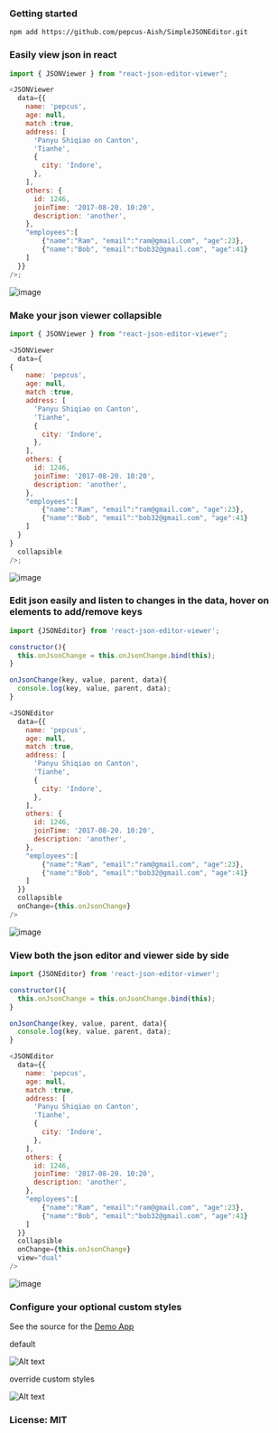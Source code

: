### Getting started

`npm add https://github.com/pepcus-Aish/SimpleJSONEditor.git`

### Easily view json in react

```javascript
import { JSONViewer } from "react-json-editor-viewer";

<JSONViewer
  data={{
    name: 'pepcus',
    age: null,
    match :true,
    address: [
      'Panyu Shiqiao on Canton',
      'Tianhe',
      {
        city: 'Indore',
      },
    ],
    others: {
      id: 1246,
      joinTime: '2017-08-20. 10:20',
      description: 'another',
    },
    "employees":[    
        {"name":"Ram", "email":"ram@gmail.com", "age":23},       
        {"name":"Bob", "email":"bob32@gmail.com", "age":41}   
    ]  
  }}
/>;
```

![image](https://github.com/pepcus-Aish/SimpleJSONEditor/assets/141809285/cca372bc-7845-40f8-9c58-0a10a32bd663)


### Make your json viewer collapsible

```javascript
import { JSONViewer } from "react-json-editor-viewer";

<JSONViewer
  data={
{
    name: 'pepcus',
    age: null,
    match :true,
    address: [
      'Panyu Shiqiao on Canton',
      'Tianhe',
      {
        city: 'Indore',
      },
    ],
    others: {
      id: 1246,
      joinTime: '2017-08-20. 10:20',
      description: 'another',
    },
    "employees":[    
        {"name":"Ram", "email":"ram@gmail.com", "age":23},       
        {"name":"Bob", "email":"bob32@gmail.com", "age":41}   
    ] 
  }
}
  collapsible
/>;
```
![image](https://github.com/pepcus-Aish/SimpleJSONEditor/assets/141809285/d626513f-dc7b-4aa7-8d93-3b3e8ec18f5a)


### Edit json easily and listen to changes in the data, hover on elements to add/remove keys

```javascript
import {JSONEditor} from 'react-json-editor-viewer';

constructor(){
  this.onJsonChange = this.onJsonChange.bind(this);
}

onJsonChange(key, value, parent, data){
  console.log(key, value, parent, data);
}

<JSONEditor
  data={{
    name: 'pepcus',
    age: null,
    match :true,
    address: [
      'Panyu Shiqiao on Canton',
      'Tianhe',
      {
        city: 'Indore',
      },
    ],
    others: {
      id: 1246,
      joinTime: '2017-08-20. 10:20',
      description: 'another',
    },
    "employees":[    
        {"name":"Ram", "email":"ram@gmail.com", "age":23},    
        {"name":"Bob", "email":"bob32@gmail.com", "age":41}   
    ] 
  }}
  collapsible
  onChange={this.onJsonChange}
/>
```

![image](https://github.com/pepcus-Aish/SimpleJSONEditor/assets/141809285/dcf5212b-8296-4904-9d2b-0602a188e182)


### View both the json editor and viewer side by side

```javascript
import {JSONEditor} from 'react-json-editor-viewer';

constructor(){
  this.onJsonChange = this.onJsonChange.bind(this);
}

onJsonChange(key, value, parent, data){
  console.log(key, value, parent, data);
}

<JSONEditor
  data={{
    name: 'pepcus',
    age: null,
    match :true,
    address: [
      'Panyu Shiqiao on Canton',
      'Tianhe',
      {
        city: 'Indore',
      },
    ],
    others: {
      id: 1246,
      joinTime: '2017-08-20. 10:20',
      description: 'another',
    },
    "employees":[    
        {"name":"Ram", "email":"ram@gmail.com", "age":23},       
        {"name":"Bob", "email":"bob32@gmail.com", "age":41}   
    ] 
  }}
  collapsible
  onChange={this.onJsonChange}
  view="dual"
/>
```

![image](https://github.com/pepcus-Aish/SimpleJSONEditor/assets/141809285/35469220-f6f6-45ec-9edf-76508252212a)


### Configure your optional custom styles

See the source for the [Demo App](src/demo/App.js)

default

![Alt text](images/jsoneditor_unstyled.png?raw=true "Unstyled JSON Editor")

override custom styles

![Alt text](images/jsoneditor_styled.png?raw=true "Styled JSON Editor")

### License: MIT
